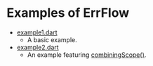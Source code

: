 # Examples of ErrFlow

- [example1.dart](https://github.com/kaboc/dart_errflow/blob/master/example/example1.dart)
    - A basic example.
- [example2.dart](https://github.com/kaboc/dart_errflow/blob/master/example/example2.dart)
    - An example featuring [combiningScope()](https://pub.dev/documentation/errflow/latest/errflow/ErrFlow/combiningScope.html).

